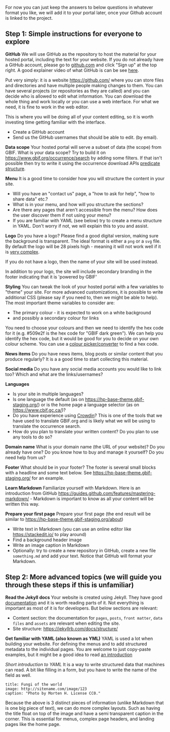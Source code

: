 For now you can just keep the answers to below questions in whatever format you like, we will add it to your portal later, once your Github account is linked to the project.

## Step 1: Simple instructions for everyone to explore

**GitHub**
We will use GitHub as the repository to host the material for your hosted portal, including the text for your website.  If you do not already have a GitHub account, please go to [github.com](https://github.com/) and click "Sign up" at the top right. A good explainer video of what GitHub is can be see [here](https://www.youtube.com/watch/w3jLJU7DT5E).

Put very simply: it is a website https://github.com/ where you can store files and directories and have multiple people making changes to them. You can have several projects (or repositories as they are called) and you can decide who is allowed to edit what information. You can download the whole thing and work locally or you can use a web interface. For what we need, it is fine to work in the web editor.

This is where you will be doing all of your content editing, so it is worth investing time getting familiar with the interface.

* Create a GitHub account
* Send us the GitHub usernames that should be able to edit. (by email).

**Data scope**
Your hosted portal will serve a subset of data (the scope) from GBIF. What is your data scope? Try to build it on https://www.gbif.org/occurrence/search by adding some filters. If that isn't possible then try to write it using the occurrence download APIs [predicate structure](https://www.gbif.org/developer/occurrence#predicates).
  
**Menu**
It is a good time to consider how you will structure the content in your site.
* Will you have an "contact us" page, a "how to ask for help", "how to share data" etc.?
* What is in your menu, and how will you structure the sections?
* Are there any pages that aren't accessible from the menu? How does the user discover them if not using your menu?
* If you are familiar with YAML (see below) try to create a menu structure in YAML. Don't worry if not, we will explain this to you and assist.

**Logo**
Do you have a logo? Please find a good digital version, making sure the background is transparent. The ideal format is either a `png` or a `svg` file. By default the logo will be 28 pixels high - meaning it will not work well if it is [very complex](https://qph.fs.quoracdn.net/main-qimg-dabbb24c9503df66c8d1c75642dd61ab).

If you do not have a logo, then the name of your site will be used instead.

In addition to your logo, the site will include secondary branding in the footer indicating that it is 'powered by GBIF'

**Styling**
You can tweak the look of your hosted portal with a few variables to "theme" your site. For more advanced customizations, it is possible to write additional CSS (please say if you need to, then we might be able to help). The most important theme variables to consider are:
* The primary colour - it is expected to work on a white background
* and possibly a secondary colour for links

You need to choose your colours and then we need to identify the hex code for it (e.g. #509e2f is the hex code for "GBIF dark green"). We can help you identify the hex code, but it would be good for you to decide on your own colour scheme. You can use a [colour picker/converter](https://www.google.com/search?q=color+picker) to find a hex code.

**News items**
Do you have news items, blog posts or similar content that you produce regularly? It is a a good time to start collecting this material.

**Social media**
Do you have any social media accounts you would like to link too? Which and what are the links/usernames?

**Languages**
* Is your site in multiple languages? 
* Is one language the default (as on https://hp-base-theme.gbif-staging.org/) or is the home page a language selector (as on https://www.cbif.gc.ca/)?
* Do you have experience using [Crowdin](https://crowdin.com/)? This is one of the tools that we have used to translate GBIF.org and is likely what we will be using to translate the occurrence search.
* How do you plan to translate your written content? Do you plan to use any tools to do so?

**Domain name**
What is your domain name (the URL of your website)? Do you already have one? Do you know how to buy and manage it yourself? Do you need help from us?

**Footer**
What should be in your footer? The footer is several small blocks with a headline and some text below. See https://hp-base-theme.gbif-staging.org/ for an example.

**Learn Markdown**
Familiarize yourself with Markdown. Here is an introduction from GitHub https://guides.github.com/features/mastering-markdown/ - Markdown is important to know as all your content will be written this way.

**Prepare your first page**
Prepare your first page (the end result will be similar to https://hp-base-theme.gbif-staging.org/about)
* Write text in Markdown (you can use an online editor like https://stackedit.io/ to play around)
* Find a background header image
* Write an image caption in Markdown
* Optionally: try to create a new repository in GitHub, create a new file `something.md` and add your text. Notice that GitHub will format your Markdown.

## Step 2: More advanced topics (we will guide you through these steps if this is unfamiliar)

**Read the Jekyll docs**
Your website is created using Jekyll. They have good [documentation](https://jekyllrb.com/docs/pages/) and it is worth reading parts of it. Not everything is important as most of it is for developers. But below sections are relevant:

* Content section: the documentation for `pages`, `posts`, `front matter`, `data files` and `assets` are relevant when editing the site.
* Site structure: https://jekyllrb.com/docs/structure/

**Get familiar with YAML (also known as YML)**
YAML is used a lot when building your website. For defining the menus and to add structured metadata to the individual pages. You are welcome to just copy-paste examples, but it might be a good idea to read [an introduction](https://dev.to/paulasantamaria/introduction-to-yaml-125f)

*Short introduction to YAML*
It is a way to write structured data that machines can read. A bit like filling in a form, but you have to write the name of the field as well.
```
title: Fungi of the world
image: http://sitename.com/image/123
caption: "Photo by Morten H. License CC0."
```
Because the above is 3 distinct pieces of information (unlike Markdown that is one big piece of text), we can do more complex layouts. Such as having the title float on top of the image and have a semi transparent caption in the corner. This is essential for menus, complex page headers, and landing pages like the home page.
